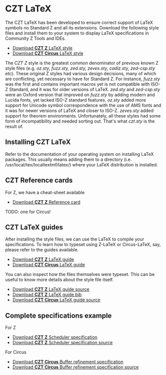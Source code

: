 # CZT LaTeX

The CZT LaTeX has been developed to ensure correct support of LaTeX symbols no Standard Z and all its extensions. 
Download the following style files and install them to your system to display LaTeX specifications in 
Community Z Tools and IDEs. 

-   [Download **CZT Z** LaTeX style](z/czt.sty)
-   [Download **CZT Circus** LaTeX style](circus/circus.sty)

The _CZT Z_ style is the greatest common denominator of previous known Z style files (e.g. _oz.sty, fuzz.sty, zed.sty, zeves.sty, cadiz.sty, zed-csp.sty_ etc).
These original Z styles had various design decisions, many of which are conflicting, yet necessary to have for Standard Z.
For instance, _fuzz.sty_ was the first and contains important macros yet is not compatible with ISO-Z Standard, and it was
for older versions of LaTeX. _zed.sty_ and _zed-csp.sty_ were an Oxford version that improved on _fuzz.sty_ by adding modern
and Lucida fonts, yet lacked ISO-Z standard features. _oz.sty_ added more support for Unicode symbol correspondence with 
the use of AMS fonts and it was for newer versions of LaTeX and closer to ISO-Z. _zeves.sty_ added support for theorem environments.
Unfortunately, all these styles had some form of incompatibility and needed sorting out. That's what _czt.sty_ is the result of.

## Installing CZT LaTeX

Refer to the documentation of your operating system on installing LaTeX packages.
This usually means adding them to a directory (i.e. /usr/local/tex/localtextmf/latex/) 
where your LaTeX distribution is installed.

## CZT Reference cards

For Z, we have a cheat-sheet available

-   [Download **CZT Z** Reference card](z/zrefcard.pdf)

TODO: one for Circus!

## CZT LaTeX guides

After installing the style files, we can use the LaTeX to compile your specifications. 
To learn how to typeset using Z-LaTeX or Circus-LaTeX, say, please refer to the guides available.

-   [Download **CZT Z** LaTeX guide](z/czt-guide.pdf)
-   [Download **CZT Circus** LaTeX guide](circus/circus-guide.pdf)

You can also inspect how the files themselves were typeset. This can be useful to know
more details about the style file itself.

-   [Download **CZT Z** LaTeX guide source](z/czt-guide.tex)
-   [Download **CZT Z** LaTeX guide bib](z/czt-guide.bib)
-   [Download **CZT Circus** LaTeX guide source](circus/circus-guide.tex)

## Complete specifications example

For Z 

-   [Download **CZT Z** Scheduler specification](z/scheduler.pdf)
-   [Download **CZT Z** Scheduler specification source](z/scheduler.tex)

For Circus

-   [Download **CZT Circus** Buffer refinement specification](circus/buffer-refinement-multienv.pdf)
-   [Download **CZT Circus** Buffer refinement specification source](circus/buffer-refinement-multienv.tex)

